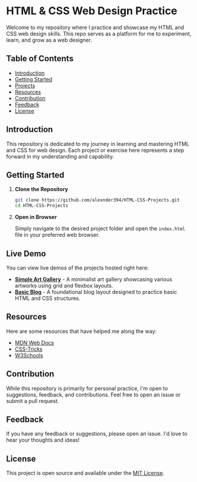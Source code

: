 # HTML & CSS Web Design Practice

Welcome to my repository where I practice and showcase my HTML and CSS web design skills. This repo serves as a platform for me to experiment, learn, and grow as a web designer.

## Table of Contents

- [Introduction](#introduction)
- [Getting Started](#getting-started)
- [Projects](#projects)
- [Resources](#resources)
- [Contribution](#contribution)
- [Feedback](#feedback)
- [License](#license)

## Introduction

This repository is dedicated to my journey in learning and mastering HTML and CSS for web design. Each project or exercise here represents a step forward in my understanding and capability.

## Getting Started

1. **Clone the Repository**

   ```bash
   git clone https://github.com/alexnder394/HTML-CSS-Projects.git
   cd HTML-CSS-Projects
   ```

2. **Open in Browser**

   Simply navigate to the desired project folder and open the `index.html` file in your preferred web browser.

## Live Demo

You can view live demos of the projects hosted right here:

- **[Simple Art Gallery](https://alexnder394.github.io/HTML-CSS-Projects/simpleArtGallery/index.html)** - A minimalist art gallery showcasing various artworks using grid and flexbox layouts.
- **[Basic Blog](https://alexnder394.github.io/HTML-CSS-Projects/basicBlog/index.html)** - A foundational blog layout designed to practice basic HTML and CSS structures.



## Resources

Here are some resources that have helped me along the way:

- [MDN Web Docs](https://developer.mozilla.org/en-US/)
- [CSS-Tricks](https://css-tricks.com/)
- [W3Schools](https://www.w3schools.com/)

## Contribution

While this repository is primarily for personal practice, I'm open to suggestions, feedback, and contributions. Feel free to open an issue or submit a pull request.

## Feedback

If you have any feedback or suggestions, please open an issue. I'd love to hear your thoughts and ideas!

## License

This project is open source and available under the [MIT License](https://opensource.org/license/mit/).
